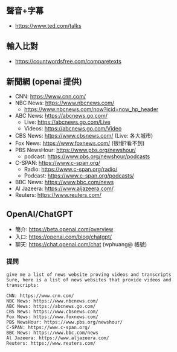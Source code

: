 ## 聲音+字幕
* https://www.ted.com/talks

## 輸入比對
* https://countwordsfree.com/comparetexts

## 新聞網 (openai 提供)
* CNN: https://www.cnn.com/
* NBC News: https://www.nbcnews.com/
  * https://www.nbcnews.com/now?icid=now_hp_header
* ABC News: https://abcnews.go.com/
  * Live: https://abcnews.go.com/Live
  * Videos: https://abcnews.go.com/Video
* CBS News: https://www.cbsnews.com/ (Live: 各大城市)
* Fox News: https://www.foxnews.com/ (很慢?看不到)
* PBS NewsHour: https://www.pbs.org/newshour/
  * podcast: https://www.pbs.org/newshour/podcasts
* C-SPAN: https://www.c-span.org/
  * Radio: https://www.c-span.org/radio/
  * Podcast: https://www.c-span.org/podcasts/
* BBC News: https://www.bbc.com/news
* Al Jazeera: https://www.aljazeera.com/
* Reuters: https://www.reuters.com/

## OpenAI/ChatGPT 
* 簡介: https://beta.openai.com/overview
* 入口: https://openai.com/blog/chatgpt/
* 聊天: https://chat.openai.com/chat (wphuang@ 帳號)

### 提問
```
give me a list of news website proving videos and transcripts 
Sure, here is a list of news websites that provide videos and transcripts:

CNN: https://www.cnn.com/
NBC News: https://www.nbcnews.com/
ABC News: https://abcnews.go.com/
CBS News: https://www.cbsnews.com/
Fox News: https://www.foxnews.com/
PBS NewsHour: https://www.pbs.org/newshour/
C-SPAN: https://www.c-span.org/
BBC News: https://www.bbc.com/news
Al Jazeera: https://www.aljazeera.com/
Reuters: https://www.reuters.com/
```
